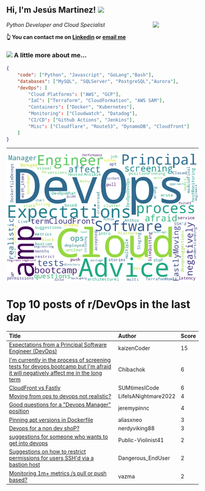 <!--
**jmartinezl/jmartinezl** is a ✨ _special_ ✨ repository because its `README.md` (this file) appears on your GitHub profile.

Here are some ideas to get you started:

- 🔭 I’m currently working on ...
- 🌱 I’m currently learning ...
- 👯 I’m looking to collaborate on ...
- 🤔 I’m looking for help with ...
- 💬 Ask me about ...
- 📫 How to reach me: ...
- 😄 Pronouns: ...
- ⚡ Fun fact: ...
-->

<h2>Hi, I'm Jesús Martinez! <img src="https://media.giphy.com/media/WUlplcMpOCEmTGBtBW/giphy.gif" width="30"> </h2>
<img align='right' src="https://media.giphy.com/media/NytMLKyiaIh6VH9SPm/giphy.gif" width="120">
<p><em>Python Developer and Cloud Specialist
</em></p>

**👆 You can contact me on [Linkedin](https://www.linkedin.com/in/jes%C3%BAs-martinez-2b7b10104/) or [email me](mailto:jesus.mtz.lorenzo@gmail.com)**

### <img src="https://media.giphy.com/media/VgCDAzcKvsR6OM0uWg/giphy.gif" width="50"> A little more about me...  

```json
{
    "code": ["Python", "Javascript", "GoLang","Bash"],
    "databases": ["MySQL", "SQLServer", "PostgreSQL","Aurora"],
    "devOps": [
        "Cloud Platforms": ["AWS", "GCP"],
        "IaC": ["Terraform", "CloudFormation", "AWS SAM"],
        "Containers": ["Docker", "Kubernetes"],
        "Monitoring": ["Cloudwatch", "Datadog"],
        "CI/CD": ["Github Actions", "Jenkins"],
        "Misc": ["Cloudflare", "Route53", "DynamoDB", "Cloudfront"]
    ]
}
```
---

![Wordcloud](./cloud.png)

# Top 10 posts of r/DevOps in the last day

| Title | Author | Score |
|:---|:---|:---|
| [Expectations from a Principal Software Engineer (DevOps)](https://www.reddit.com/r/devops/comments/ure5x4/expectations_from_a_principal_software_engineer/) | kaizenCoder | 15 |
| [I'm currently in the process of screening tests for devops bootcamp but I'm afraid it will negatively affect me in the long term](https://www.reddit.com/r/devops/comments/urh7op/im_currently_in_the_process_of_screening_tests/) | Chibachok | 6 |
| [CloudFront vs Fastly](https://www.reddit.com/r/devops/comments/uqzio0/cloudfront_vs_fastly/) | SUMtimesICode | 6 |
| [Moving from ops to devops not realistic?](https://www.reddit.com/r/devops/comments/urei8n/moving_from_ops_to_devops_not_realistic/) | LifeIsANightmare2022 | 4 |
| [Good questions for a "Devops Manager" position](https://www.reddit.com/r/devops/comments/uqvsmt/good_questions_for_a_devops_manager_position/) | jeremypinnc | 4 |
| [Pinning apt versions in Dockerfile](https://www.reddit.com/r/devops/comments/ur6rjb/pinning_apt_versions_in_dockerfile/) | aliasxneo | 3 |
| [Devops for a non dev shoP?](https://www.reddit.com/r/devops/comments/urcjz2/devops_for_a_non_dev_shop/) | nerdyviking88 | 3 |
| [suggestions for someone who wants to get into devops](https://www.reddit.com/r/devops/comments/uqyhq1/suggestions_for_someone_who_wants_to_get_into/) | Public-Violinist41 | 2 |
| [Suggestions on how to restrict permissions for users SSH'd via a bastion host](https://www.reddit.com/r/devops/comments/uqzapr/suggestions_on_how_to_restrict_permissions_for/) | Dangerous_EndUser | 2 |
| [Monitoring 1m+ metrics /s pull or push based?](https://www.reddit.com/r/devops/comments/uqw92l/monitoring_1m_metrics_s_pull_or_push_based/) | vazma | 2 |
